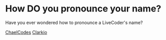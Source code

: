# How DO you pronounce your name?

Have you ever wondered how to pronounce a LiveCoder's name?

[ChaelCodes](https://clips.twitch.tv/CredulousGlamorousDaikonMVGame)
[Clarkio](https://clips.twitch.tv/PowerfulInventivePlumagePupper)

